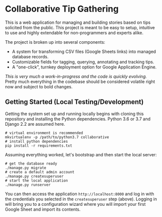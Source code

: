 # Collaborative Tip Gathering

This is a web application for managing and building stories based on
tips solicited from the public. This project is meant to be easy to
setup, intuitive to use and highly extendable for non-programmers and
experts alike.

The project is broken up into several components:
- A system for transforming CSV files (Google Sheets links) into
  managed database records.
- Customizable fields for tagging, querying, annotating and tracking tips.
- A "one-click", turnkey deployment option for Google Application Engine.

_This is very much a work-in-progress and the code is quickly evolving._ Pretty much everything in the codebase should be considered volatile right now and subject to bold changes.

## Getting Started (Local Testing/Development)

Getting the system set up and running locally begins with cloning this
repository and installing the Python dependencies. Python 3.6 or 3.7 and Django 2.2 are assumed here.

    # virtual environment is recommended
    mkvirtualenv -p /path/to/python3.7 collaborative
    # install python dependencies
    pip install -r requirements.txt

Assuming everything worked, let's bootstrap and then start the local server:

    # get the database ready
    ./manage.py migrate
    # create a default admin account
    ./manage.py createsuperuser
    # start the local application
    ./manage.py runserver

You can then access the application `http://localhost:8000` and log
in with the credentials you selected in the `createsuperuser` step
(above). Logging in will bring you to a configuration wizard where
you will import your first Google Sheet and import its contents.
